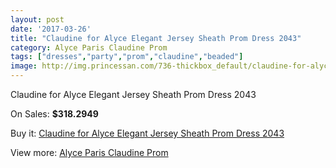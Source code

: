 ```yaml
---
layout: post
date: '2017-03-26'
title: "Claudine for Alyce Elegant Jersey Sheath Prom Dress 2043"
category: Alyce Paris Claudine Prom
tags: ["dresses","party","prom","claudine","beaded"]
image: http://img.princessan.com/736-thickbox_default/claudine-for-alyce-elegant-jersey-sheath-prom-dress-2043.jpg
---
```

Claudine for Alyce Elegant Jersey Sheath Prom Dress 2043

On Sales: **$318.2949**
<a href="https://www.princessan.com/en/alyce-paris-claudine-prom/346-claudine-for-alyce-elegant-jersey-sheath-prom-dress-2043.html"><amp-img layout="responsive" width="600" height="600" src="//img.princessan.com/736-thickbox_default/claudine-for-alyce-elegant-jersey-sheath-prom-dress-2043.jpg" alt="Claudine for Alyce Elegant Jersey Sheath Prom Dress 2043 0" /></a>
<a href="https://www.princessan.com/en/alyce-paris-claudine-prom/346-claudine-for-alyce-elegant-jersey-sheath-prom-dress-2043.html"><amp-img layout="responsive" width="600" height="600" src="//img.princessan.com/737-thickbox_default/claudine-for-alyce-elegant-jersey-sheath-prom-dress-2043.jpg" alt="Claudine for Alyce Elegant Jersey Sheath Prom Dress 2043 1" /></a>

Buy it: [Claudine for Alyce Elegant Jersey Sheath Prom Dress 2043](https://www.princessan.com/en/alyce-paris-claudine-prom/346-claudine-for-alyce-elegant-jersey-sheath-prom-dress-2043.html "Claudine for Alyce Elegant Jersey Sheath Prom Dress 2043")

View more: [Alyce Paris Claudine Prom](https://www.princessan.com/en/6-alyce-paris-claudine-prom "Alyce Paris Claudine Prom")
